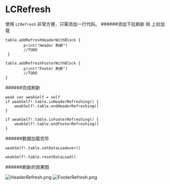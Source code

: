 # LCRefresh 

使用 `LCRefresh` 非常方便，只需添加一行代码。
######添加下拉刷新 和 上拉加载

    table.addRefreshHeaderWithBlock {
            print("Header 刷新")
            //TODO
     }

    table.addRefreshFooterWithBlock {
            print("Footer 刷新")
            //TODO
    }

######完成刷新

    weak var weakSelf = self
    if weakSelf!.table.isHeaderRefreshing() {
        weakSelf!.table.endHeaderRefreshing()
    }

    if weakSelf!.table.isFooterRefreshing() {
        weakSelf!.table.endFooterRefreshing()
    }

######数据加载完毕

    weakSelf!.table.setDataLoadover()
    
    weakSelf!.table.resetDataLoad()

######刷新的效果图

![HeaderRefresh.png](http://upload-images.jianshu.io/upload_images/1951020-03286bc8c3fd87a5.png?imageMogr2/auto-orient/strip%7CimageView2/2/w/1240)
![FooterRefresh.png](http://upload-images.jianshu.io/upload_images/1951020-8b78a79cd6f9140c.png?imageMogr2/auto-orient/strip%7CimageView2/2/w/1240)
